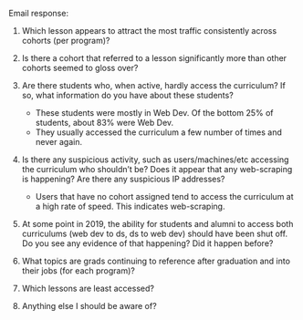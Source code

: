 Email response:

1. Which lesson appears to attract the most traffic consistently across cohorts (per program)?
2. Is there a cohort that referred to a lesson significantly more than other cohorts seemed to gloss over?
3. Are there students who, when active, hardly access the curriculum? If so, what information do you have about these students?
    - These students were mostly in Web Dev. Of the bottom 25% of students, about 83% were Web Dev.
    - They usually accessed the curriculum a few number of times and never again.
    
4. Is there any suspicious activity, such as users/machines/etc accessing the curriculum who shouldn’t be? Does it appear that any web-scraping is happening? Are there any suspicious IP addresses?
    - Users that have no cohort assigned tend to access the curriculum at a high rate of speed. This indicates web-scraping.
5. At some point in 2019, the ability for students and alumni to access both curriculums (web dev to ds, ds to web dev) should have been shut off. Do you see any evidence of that happening? Did it happen before?
6. What topics are grads continuing to reference after graduation and into their jobs (for each program)?
7. Which lessons are least accessed?
8. Anything else I should be aware of?
